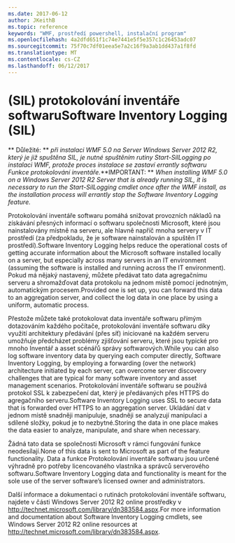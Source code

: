 ```yaml
---
ms.date: 2017-06-12
author: JKeithB
ms.topic: reference
keywords: "WMF, prostředí powershell, instalační program"
ms.openlocfilehash: 4a2dfd651f1c74e7441e5f5e357c1c26453adc07
ms.sourcegitcommit: 75f70c7df01eea5e7a2c16f9a3ab1dd437a1f8fd
ms.translationtype: MT
ms.contentlocale: cs-CZ
ms.lasthandoff: 06/12/2017
---
```

# <a name="software-inventory-logging-sil"></a><span data-ttu-id="6c74c-102">(SIL) protokolování inventáře softwaru</span><span class="sxs-lookup"><span data-stu-id="6c74c-102">Software Inventory Logging (SIL)</span></span>

<span data-ttu-id="6c74c-103">** Důležité: ** *při instalaci WMF 5.0 na Server Windows Server 2012 R2, který je již spuštěna SIL, je nutné spuštěním rutiny Start-SilLogging po instalaci WMF, protože proces instalace se zastaví errantly softwaru Funkce protokolování inventáře.*</span><span class="sxs-lookup"><span data-stu-id="6c74c-103">**IMPORTANT: ** *When installing WMF 5.0 on a Windows Server 2012 R2 Server that is already running SIL, it is necessary to run the Start-SilLogging cmdlet once after the WMF install, as the installation process will errantly stop the Software Inventory Logging feature.*</span></span>

<span data-ttu-id="6c74c-104">Protokolování inventáře softwaru pomáhá snižovat provozních nákladů na získávání přesných informací o softwaru společnosti Microsoft, které jsou nainstalovány místně na serveru, ale hlavně napříč mnoha servery v IT prostředí (za předpokladu, že je software nainstalován a spuštěn IT prostředí).</span><span class="sxs-lookup"><span data-stu-id="6c74c-104">Software Inventory Logging helps reduce the operational costs of getting accurate information about the Microsoft software installed locally on a server, but especially across many servers in an IT environment (assuming the software is installed and running across the IT environment).</span></span> <span data-ttu-id="6c74c-105">Pokud má nějaký nastavený, můžete předávat tato data agregačnímu serveru a shromažďovat data protokolu na jednom místě pomocí jednotným, automatickým procesem.</span><span class="sxs-lookup"><span data-stu-id="6c74c-105">Provided one is set up, you can forward this data to an aggregation server, and collect the log data in one place by using a uniform, automatic process.</span></span>

<span data-ttu-id="6c74c-106">Přestože můžete také protokolovat data inventáře softwaru přímým dotazováním každého počítače, protokolování inventáře softwaru díky využití architektury předávání (přes síť) iniciované na každém serveru umožňuje předcházet problémy zjišťování serveru, které jsou typické pro mnoho Inventář a asset scénářů správy softwarových.</span><span class="sxs-lookup"><span data-stu-id="6c74c-106">While you can also log software inventory data by querying each computer directly, Software Inventory Logging, by employing a forwarding (over the network) architecture initiated by each server, can overcome server discovery challenges that are typical for many software inventory and asset management scenarios.</span></span> <span data-ttu-id="6c74c-107">Protokolování inventáře softwaru se používá protokol SSL k zabezpečení dat, který je předávaných přes HTTPS do agregačního serveru.</span><span class="sxs-lookup"><span data-stu-id="6c74c-107">Software Inventory Logging uses SSL to secure data that is forwarded over HTTPS to an aggregation server.</span></span> <span data-ttu-id="6c74c-108">Ukládání dat v jednom místě snadněji manipuluje, snadněji se analyzují manipulaci a sdílené složky, pokud je to nezbytné.</span><span class="sxs-lookup"><span data-stu-id="6c74c-108">Storing the data in one place makes the data easier to analyze, manipulate, and share when necessary.</span></span>

<span data-ttu-id="6c74c-109">Žádná tato data se společnosti Microsoft v rámci fungování funkce neodesílají.</span><span class="sxs-lookup"><span data-stu-id="6c74c-109">None of this data is sent to Microsoft as part of the feature functionality.</span></span> <span data-ttu-id="6c74c-110">Data a funkce Protokolování inventáře softwaru jsou určené výhradně pro potřeby licencovaného vlastníka a správců serverového softwaru.</span><span class="sxs-lookup"><span data-stu-id="6c74c-110">Software Inventory Logging data and functionality is meant for the sole use of the server software’s licensed owner and administrators.</span></span>

<span data-ttu-id="6c74c-111">Další informace a dokumentaci o rutinách protokolování inventáře softwaru, najdete v části Windows Server 2012 R2 online prostředky v <http://technet.microsoft.com/library/dn383584.aspx>.</span><span class="sxs-lookup"><span data-stu-id="6c74c-111">For more information and documentation about Software Inventory Logging cmdlets, see Windows Server 2012 R2 online resources at <http://technet.microsoft.com/library/dn383584.aspx>.</span></span>

